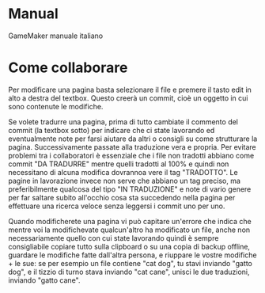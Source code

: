 Manual
=======

GameMaker manuale italiano

Come collaborare
=======

Per modificare una pagina basta selezionare il file e premere il tasto edit in alto a destra del textbox. Questo creerà un commit, cioè un oggetto in cui sono contenute le modifiche.

Se volete tradurre una pagina, prima di tutto cambiate il commento del commit (la textbox sotto) per indicare che ci state lavorando ed eventualmente note per farsi aiutare da altri o consigli su come strutturare la pagina. Successivamente passate alla traduzione vera e propria.
Per evitare problemi tra i collaboratori è essenziale che i file non tradotti abbiano come commit "DA TRADURRE" mentre quelli tradotti al 100% e quindi non necessitano di alcuna modifica dovrannoa vere il tag "TRADOTTO".
Le pagine in lavorazione invece non serve che abbiano un tag preciso, ma preferibilmente qualcosa del tipo "IN TRADUZIONE" e note di vario genere per far saltare subito all'occhio cosa sta succedendo nella pagina per effettuare una ricerca veloce senza leggersi i commit uno per uno.

Quando modificherete una pagina vi può capitare un'errore che indica che mentre voi la modifichevate qualcun'altro ha modificato un file, anche non necessariamente quello con cui state lavorando quindi è sempre consigliabile copiare tutto sulla clipboard o su una copia di backup offline, guardare le modifiche fatte dall'altra persona, e riuppare le vostre modifiche + le sue: se per esempio un file contiene "cat dog", tu stavi inviando "gatto dog", e il tizzio di turno stava inviando "cat cane", unisci le due traduzioni, inviando "gatto cane".